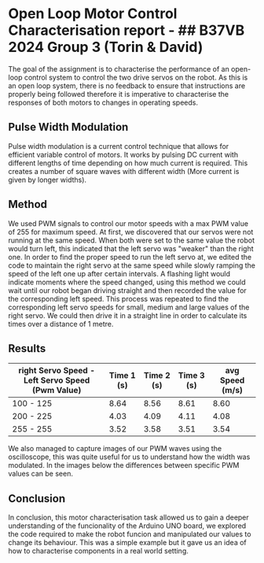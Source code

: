 # Open Loop Motor Control Characterisation report - ## B37VB 2024 Group 3 (Torin & David) 
The goal of the assignment is to characterise the performance of an open-loop control system to control the two drive servos on the robot. 
As this is an open loop system, there is no feedback to ensure that instructions are properly being followed therefore it is imperative to
characterise the responses of both motors to changes in operating speeds.

## Pulse Width Modulation
Pulse width modulation is a current control technique that allows for efficient variable control of motors. It works by pulsing DC current
with different lengths of time depending on how much current is required. This creates a number of square waves with different width (More 
current is given by longer widths).

## Method
We used PWM signals to control our motor speeds with a max PWM value of 255 for maximum speed. 
At first, we discovered that our servos were not running at the same speed. When both were set to the same value the robot would turn left,
this indicated that the left servo was "weaker" than the right one. In order to find the proper speed to run the left servo at, we edited 
the code to maintain the right servo at the same speed while slowly ramping the speed of the left one up after certain intervals. A 
flashing light would indicate moments where the speed changed, using this method we could wait until our robot began driving straight
and then recorded the value for the corresponding left speed. This process was repeated to find the corresponding left servo speeds for 
small, medium and large values of the right servo. We could then drive it in a straight line in order to calculate its times over a distance 
of 1 metre.

## Results

| right Servo Speed - Left Servo Speed (Pwm Value) |Time 1 (s)|Time 2 (s)|Time 3 (s) | avg Speed (m/s) |
|--------------------------------------|------|------|--------|-----------------|
|               100 - 125              |8.64  | 8.56 | 8.61   |      8.60       |
|               200 - 225              |4.03  | 4.09 | 4.11   |      4.08       |
|               255 - 255              |3.52  | 3.58 | 3.51   |      3.54       |

We also managed to capture images of our PWM waves using the oscilloscope, this was quite useful for us to understand how the width was modulated.
In the images below the differences between specific PWM values can be seen.

## Conclusion
In conclusion, this motor characterisation task allowed us to gain a deeper understanding of the funcionality of the Arduino UNO board, we 
explored the code required to make the robot funcion and manipulated our values to change its behaviour. This was a simple example but it 
gave us an idea of how to characterise components in a real world setting. 

